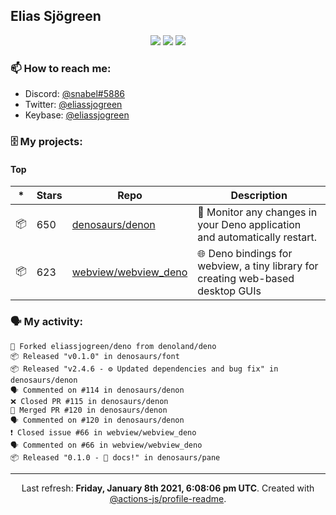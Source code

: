 ## Elias Sjögreen

<p align="center">
  <img src="https://img.shields.io/badge/🎂-dec. 2003-success" />
  <img src="https://img.shields.io/badge/🌎-Stockholm-informational" />
  <img src="https://img.shields.io/badge/👦-He/Him-informational" />
</p>

### 📫 How to reach me:

- Discord: [@snabel#5886](https://discord.com/users/267978757799673866)
- Twitter: [@eliassjogreen](https://twitter.com/eliassjogreen)
- Keybase: [@eliassjogreen](https://keybase.io/eliassjogreen)

### 🗄 My projects:

#### Top
|*|Stars|Repo|Description|
|---|---|---|---|
| 📦 | 650 | [denosaurs/denon](https://github.com/denosaurs/denon) | 👀 Monitor any changes in your Deno application and automatically restart. |
| 📦 | 623 | [webview/webview_deno](https://github.com/webview/webview_deno) | 🌐 Deno bindings for webview, a tiny library for creating web-based desktop GUIs |

### 🗣 My activity:

```
🍴 Forked eliassjogreen/deno from denoland/deno
📦 Released "v0.1.0" in denosaurs/font
📦 Released "v2.4.6 - ⚙️ Updated dependencies and bug fix" in denosaurs/denon
🗣 Commented on #114 in denosaurs/denon
❌ Closed PR #115 in denosaurs/denon
🎉 Merged PR #120 in denosaurs/denon
🗣 Commented on #120 in denosaurs/denon
❗️ Closed issue #66 in webview/webview_deno
🗣 Commented on #66 in webview/webview_deno
📦 Released "0.1.0 - 📝 docs!" in denosaurs/pane
```

------------
<p align="center">Last refresh: <b>Friday, January 8th 2021, 6:08:06 pm UTC</b>. Created with <a href=https://github.com/marketplace/actions/profile-readme>@actions-js/profile-readme</a>.</p>
